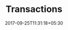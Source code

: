 ---
title: "Transactions"
date: 2017-09-25T11:31:18+05:30
layout: transactions
property: "Hotel Antares"
status: "Active (Pending Review)"
url: /bookings/transactions/hotel-antares/
slug: "hotel-antares/"

qcstatus:
 publishedreview: true

mainmenu:
 bookings: true
 transactions: true

---